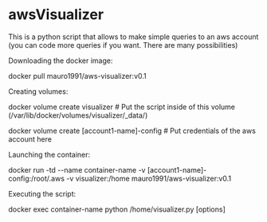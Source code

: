 # awsVisualizer
This is a python script that allows to make simple queries to an aws account (you can code more queries if you want. There are many possibilities)

Downloading the docker image:

docker pull mauro1991/aws-visualizer:v0.1

Creating volumes:

docker volume create visualizer # Put the script inside of this volume (/var/lib/docker/volumes/visualizer/_data/)

docker volume create [account1-name]-config # Put credentials of the aws account here 

Launching the container:

docker run -td --name container-name -v [account1-name]-config:/root/.aws -v visualizer:/home mauro1991/aws-visualizer:v0.1

Executing the script:

docker exec container-name python /home/visualizer.py [options]
